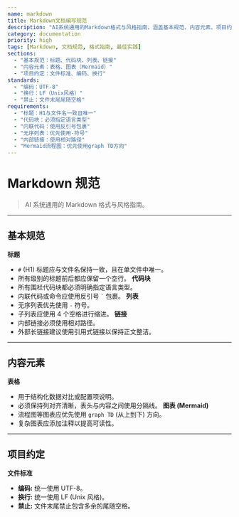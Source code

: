 ```yaml
---
name: markdown
title: Markdown文档编写规范
description: "AI系统通用的Markdown格式与风格指南，涵盖基本规范、内容元素、项目约定等完整规范"
category: documentation
priority: high
tags: [Markdown, 文档规范, 格式指南, 最佳实践]
sections:
  - "基本规范：标题、代码块、列表、链接"
  - "内容元素：表格、图表（Mermaid）"
  - "项目约定：文件标准、编码、换行"
standards:
  - "编码：UTF-8"
  - "换行：LF（Unix风格）"
  - "禁止：文件末尾尾随空格"
requirements:
  - "标题：H1与文件名一致且唯一"
  - "代码块：必须指定语言类型"
  - "内联代码：使用反引号包裹"
  - "无序列表：优先使用-符号"
  - "内部链接：使用相对路径"
  - "Mermaid流程图：优先使用graph TD方向"
---
```


# Markdown 规范

> AI 系统通用的 Markdown 格式与风格指南。

---

## 基本规范

**标题**

- `#` (H1) 标题应与文件名保持一致，且在单文件中唯一。
- 所有级别的标题前后都应保留一个空行。
  **代码块**
- 所有围栏代码块都必须明确指定语言类型。
- 内联代码或命令应使用反引号 `` ` `` 包裹。
  **列表**
- 无序列表优先使用 `-` 符号。
- 子列表应使用 4 个空格进行缩进。
  **链接**
- 内部链接必须使用相对路径。
- 外部长链接建议使用引用式链接以保持正文整洁。

---

## 内容元素

**表格**

- 用于结构化数据对比或配置项说明。
- 必须保持列对齐清晰，表头与内容之间使用分隔线。
  **图表 (Mermaid)**
- 流程图等图表应优先使用 `graph TD` (从上到下) 方向。
- 复杂图表应添加注释以提高可读性。

---

## 项目约定

**文件标准**

- **编码:** 统一使用 UTF-8。
- **换行:** 统一使用 LF (Unix 风格)。
- **禁止:** 文件末尾禁止包含多余的尾随空格。
